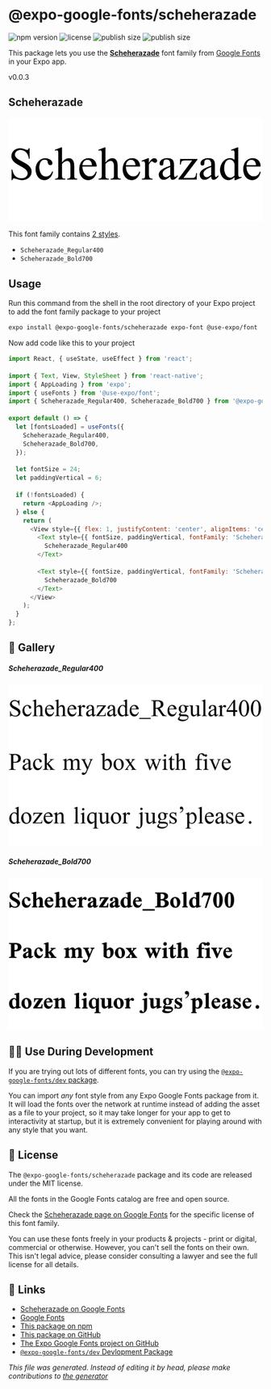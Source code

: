 # @expo-google-fonts/scheherazade

![npm version](https://flat.badgen.net/npm/v/@expo-google-fonts/scheherazade)
![license](https://flat.badgen.net/github/license/expo/google-fonts)
![publish size](https://flat.badgen.net/packagephobia/install/@expo-google-fonts/scheherazade)
![publish size](https://flat.badgen.net/packagephobia/publish/@expo-google-fonts/scheherazade)

This package lets you use the [**Scheherazade**](https://fonts.google.com/specimen/Scheherazade) font family from [Google Fonts](https://fonts.google.com/) in your Expo app.

v0.0.3

## Scheherazade

![Scheherazade](./font-family.png)

This font family contains [2 styles](#gallery).

- `Scheherazade_Regular400`
- `Scheherazade_Bold700`

## Usage

Run this command from the shell in the root directory of your Expo project to add the font family package to your project
```sh
expo install @expo-google-fonts/scheherazade expo-font @use-expo/font
```

Now add code like this to your project
```js
import React, { useState, useEffect } from 'react';

import { Text, View, StyleSheet } from 'react-native';
import { AppLoading } from 'expo';
import { useFonts } from '@use-expo/font';
import { Scheherazade_Regular400, Scheherazade_Bold700 } from '@expo-google-fonts/scheherazade';

export default () => {
  let [fontsLoaded] = useFonts({
    Scheherazade_Regular400,
    Scheherazade_Bold700,
  });

  let fontSize = 24;
  let paddingVertical = 6;

  if (!fontsLoaded) {
    return <AppLoading />;
  } else {
    return (
      <View style={{ flex: 1, justifyContent: 'center', alignItems: 'center' }}>
        <Text style={{ fontSize, paddingVertical, fontFamily: 'Scheherazade_Regular400' }}>
          Scheherazade_Regular400
        </Text>

        <Text style={{ fontSize, paddingVertical, fontFamily: 'Scheherazade_Bold700' }}>
          Scheherazade_Bold700
        </Text>
      </View>
    );
  }
};

```

## 🔡 Gallery

##### Scheherazade_Regular400
![Scheherazade_Regular400](./19195e141f9f7a6781f93d0ee49ef46a8784c28c28047b0b821b639546c9d562.ttf.png)

##### Scheherazade_Bold700
![Scheherazade_Bold700](./4a5d40a2e35f3920327fbc1d576a3a1f7aadda38089f736dad6eda793e74a225.ttf.png)


## 👩‍💻 Use During Development

If you are trying out lots of different fonts, you can try using the [`@expo-google-fonts/dev` package](https://github.com/expo/google-fonts/tree/master/font-packages/dev#readme).

You can import *any* font style from any Expo Google Fonts package from it. It will load the fonts
over the network at runtime instead of adding the asset as a file to your project, so it may take longer
for your app to get to interactivity at startup, but it is extremely convenient
for playing around with any style that you want.

## 📖 License

The `@expo-google-fonts/scheherazade` package and its code are released under the MIT license.

All the fonts in the Google Fonts catalog are free and open source.

Check the [Scheherazade page on Google Fonts](https://fonts.google.com/specimen/Scheherazade) for the specific license of this font family.

You can use these fonts freely in your products & projects - print or digital, commercial or otherwise. However, you can't sell the fonts on their own. This isn't legal advice, please consider consulting a lawyer and see the full license for all details.

## 🔗 Links

- [Scheherazade on Google Fonts](https://fonts.google.com/specimen/Scheherazade)
- [Google Fonts](https://fonts.google.com/)
- [This package on npm](https://www.npmjs.com/package/@expo-google-fonts/scheherazade)
- [This package on GitHub](https://github.com/expo/google-fonts/tree/master/font-packages/scheherazade)
- [The Expo Google Fonts project on GitHub](https://github.com/expo/google-fonts)
- [`@expo-google-fonts/dev` Devlopment Package](https://github.com/expo/google-fonts/tree/master/font-packages/dev)


*This file was generated. Instead of editing it by head, please make contributions to [the generator](https://github.com/expo/google-fonts/tree/master/packages/generator)*
